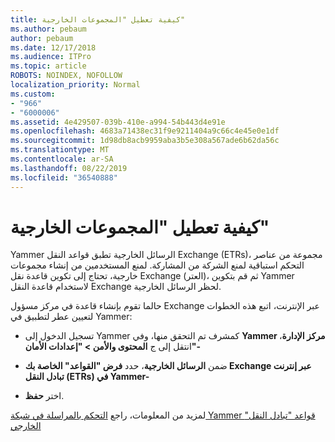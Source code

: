 ```yaml
---
title: كيفية تعطيل "المجموعات الخارجية"
ms.author: pebaum
author: pebaum
ms.date: 12/17/2018
ms.audience: ITPro
ms.topic: article
ROBOTS: NOINDEX, NOFOLLOW
localization_priority: Normal
ms.custom:
- "966"
- "6000006"
ms.assetid: 4e429507-039b-410e-a994-54b443d4e91e
ms.openlocfilehash: 4683a71438ec31f9e9211404a9c66c4e45e0e1df
ms.sourcegitcommit: 1d98db8acb9959aba3b5e308a567ade6b62da56c
ms.translationtype: MT
ms.contentlocale: ar-SA
ms.lasthandoff: 08/22/2019
ms.locfileid: "36540888"
---
```

# <a name="how-to-disable-external-groups"></a>كيفية تعطيل "المجموعات الخارجية"

Yammer الرسائل الخارجية تطبق قواعد النقل Exchange (ETRs)، مجموعة من عناصر التحكم استباقية لمنع الشركة من المشاركة. لمنع المستخدمين من إنشاء مجموعات خارجية، تحتاج إلى تكوين قاعدة نقل Exchange (العتر)، ثم قم بتكوين Yammer لاستخدام قاعدة النقل Exchange لحظر الرسائل الخارجية.
  
حالما تقوم بإنشاء قاعدة في مركز مسؤول Exchange عبر الإنترنت، اتبع هذه الخطوات لتعيين عطر لتطبيق في Yammer:
  
- تسجيل الدخول إلى Yammer كمشرف تم التحقق منها، وفي **Yammer مركز الإدارة**، انتقل إلى ج **المحتوى والأمن \> "إعدادات الأمان"-**

- ضمن **الرسائل الخارجية**، حدد **فرض "القواعد" الخاصة بك Exchange عبر إنترنت تبادل النقل (ETRs) في Yammer-**

- اختر **حفظ**.

لمزيد من المعلومات، راجع [التحكم بالمراسلة في شبكة Yammer قواعد "تبادل النقل" الخارجي](https://support.office.com/article/Control-external-messaging-in-a-Yammer-network-with-Exchange-Transport-Rules-f8fd6403-c8f3-4307-9230-65304d6000d9)
  